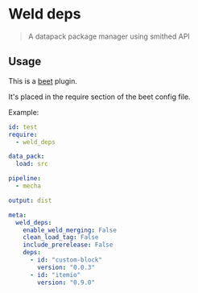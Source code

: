 # Weld deps

> A datapack package manager using smithed API


## Usage

This is a [beet](https://mcbeet.dev/) plugin.

It's placed in the require section of the beet config file. 

Example:

```yaml
id: test
require:
  - weld_deps

data_pack:
  load: src

pipeline:
  - mecha

output: dist

meta:
  weld_deps:
    enable_weld_merging: False
    clean_load_tag: False
    include_prerelease: False
    deps:
      - id: "custom-block"
        version: "0.0.3"
      - id: "itemio"
        version: "0.9.0"
```
